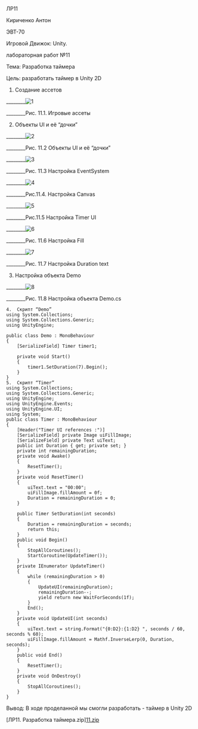 ЛР11

Кириченко Антон

ЭВТ-70

Игровой Движок: Unity.

лабораторная работ №11

Тема: Разработка таймера

Цель: разработать таймер в Unity 2D

1.	Создание ассетов 

________![1](https://user-images.githubusercontent.com/119228138/204778903-85ee6510-eaf6-4b44-bf40-a887184f507e.png)

________Рис. 11.1. Игровые ассеты 

2.	Объекты UI и её “дочки”

________![2](https://user-images.githubusercontent.com/119228138/204778934-c697bd9a-cef9-4852-880a-47a46e0251ef.png)


________Рис. 11.2 Объекты UI и её “дочки”
 
________![3](https://user-images.githubusercontent.com/119228138/204778952-198ad258-8808-4f6c-a770-ac47603b444e.png)


________Рис. 11.3 Настройка EventSystem
 
________![4](https://user-images.githubusercontent.com/119228138/204778970-7a8b237e-3ad8-4259-8dc0-ab35eefed5ae.png)

 
________Рис.11.4. Настройка Canvas
 
________![5](https://user-images.githubusercontent.com/119228138/204779017-172f623b-12d9-4b5d-a359-1c2593548b39.png)

 
________Рис.11.5 Настройка Timer UI

________![6](https://user-images.githubusercontent.com/119228138/204779027-e4d10895-4aa7-4858-af98-0f457175a2b1.png)

 
________Рис. 11.6 Настройка Fill

________![7](https://user-images.githubusercontent.com/119228138/204779051-a65d1bc9-bbe7-44b3-80e1-a020141cdc06.png)

 
________Рис. 11.7 Настройка Duration text

3.	Настройка объекта Demo
 
 ________![8](https://user-images.githubusercontent.com/119228138/204779078-69f1f041-572e-4166-9a67-e1c8e11cb434.png)

 
________Рис. 11.8 Настройка объекта Demo.cs

```
4.	Скрипт “Demo”
using System.Collections;
using System.Collections.Generic;
using UnityEngine;

public class Demo : MonoBehaviour
{
    [SerializeField] Timer timer1;

    private void Start()
    {
        timer1.SetDuration(7).Begin();
    }
}
5.	Скрипт “Timer”
using System.Collections;
using System.Collections.Generic;
using UnityEngine;
using UnityEngine.Events;
using UnityEngine.UI;
using System;
public class Timer : MonoBehaviour
{
    [Header("Timer UI references :")]
    [SerializeField] private Image uiFillImage;
    [SerializeField] private Text uiText;
    public int Duration { get; private set; }
    private int remainingDuration;
    private void Awake()
    {
        ResetTimer();
    }
    private void ResetTimer()
    {
        uiText.text = "00:00";
        uiFillImage.fillAmount = 0f;
        Duration = remainingDuration = 0;
    }

    public Timer SetDuration(int seconds)
    {
        Duration = remainingDuration = seconds;
        return this;
    }
    public void Begin()
    {
        StopAllCoroutines();
        StartCoroutine(UpdateTimer());
    }
    private IEnumerator UpdateTimer()
    {
        while (remainingDuration > 0)
        {
            UpdateUI(remainingDuration);
            remainingDuration--;
            yield return new WaitForSeconds(1f);
        }
        End();
    }
    private void UpdateUI(int seconds)
    {
        uiText.text = string.Format("{0:D2}:{1:D2} ", seconds / 60, seconds % 60);
        uiFillImage.fillAmount = Mathf.InverseLerp(0, Duration, seconds);
    }
    public void End()
    {
        ResetTimer();
    }
    private void OnDestroy()
    {
        StopAllCoroutines();
    }
}
```
Вывод:  В ходе проделанной мы смогли разработать - таймер в Unity 2D

[ЛР11. Разработка таймера.zip][11.zip](https://github.com/Userfall3000/LB-11/files/10122709/11.zip)
